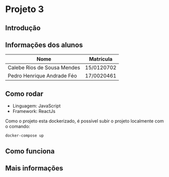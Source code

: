 # Projeto 3

## Introdução



## Informações dos alunos

|Nome|Matrícula|
|----|---------|
|Calebe Rios de Sousa Mendes|15/0120702|
|Pedro Henrique Andrade Féo|17/0020461|

## Como rodar

- Linguagem: JavaScript
- Framework: ReactJs

Como o projeto esta dockerizado, é possível subir o projeto localmente com o comando:

```
docker-compose up
```

## Como funciona



## Mais informações


